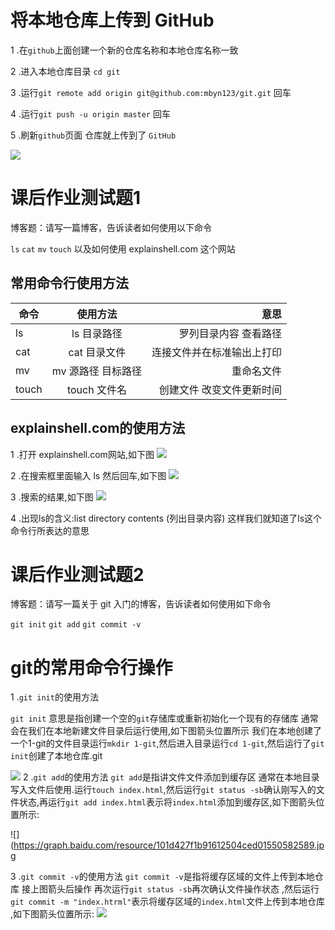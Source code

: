  # 将本地仓库上传到 GitHub

1 .在`github`上面创建一个新的仓库名称和本地仓库名称一致

2 .进入本地仓库目录 `cd git`

3 .运行`git remote add origin git@github.com:mbyn123/git.git` 回车

4 .运行`git push -u origin master` 回车

5 .刷新`github`页面 仓库就上传到了 `GitHub`


![](https://graph.baidu.com/resource/10136b72fb254cf2acdfb01550578965.jpg)




# 课后作业测试题1

博客题：请写一篇博客，告诉读者如何使用以下命令

`ls`
`cat`
`mv`
`touch`
以及如何使用 explainshell.com 这个网站

## 常用命令行使用方法

命令|使用方法|意思
--|:--:|--:
ls|ls 目录路径 |罗列目录内容 查看路径
cat|cat 目录文件|连接文件并在标准输出上打印
mv|mv 源路径 目标路径|重命名文件
touch|touch 文件名|创建文件 改变文件更新时间

##  explainshell.com的使用方法
1 .打开 explainshell.com网站,如下图
![](https://graph.baidu.com/resource/10151a6ab9c45093833f001550581148.jpg)

2 .在搜索框里面输入 ls 然后回车,如下图
![](https://upload-images.jianshu.io/upload_images/11616333-4c32511ca1fdcc15.png?imageMogr2/auto-orient/)

3 .搜索的结果,如下图
![](https://upload-images.jianshu.io/upload_images/11616333-ad8cf66a5701dd66.png?imageMogr2/auto-orient/)

4 .出现ls的含义:list directory contents (列出目录内容)
这样我们就知道了ls这个命令行所表达的意思








# 课后作业测试题2

博客题：请写一篇关于 git 入门的博客，告诉读者如何使用如下命令

`git init`
`git add`
`git commit -v`

# git的常用命令行操作
 
 1 .`git init`的使用方法

 `git init` 意思是指创建一个空的`git`存储库或重新初始化一个现有的存储库
 通常会在我们在本地新建文件目录后运行使用,如下图箭头位置所示
 我们在本地创建了一个1-git的文件目录运行`mkdir 1-git`,然后进入目录运行`cd 1-git`,然后运行了`git init`创建了本地仓库.git

![](https://graph.baidu.com/resource/101aefcfb91636a7d80bd01550582517.jpg)
2 .`git add`的使用方法
`git add`是指讲文件文件添加到缓存区
通常在本地目录写入文件后使用.运行`touch index.html`,然后运行`git status -sb`确认刚写入的文件状态,再运行`git add index.html`表示将`index.html`添加到缓存区,如下图箭头位置所示:

![](https://graph.baidu.com/resource/101d427f1b91612504ced01550582589.jpg
 
 3 .`git commit -v`的使用方法
 `git commit -v`是指将缓存区域的文件上传到本地仓库
 接上图箭头后操作 再次运行`git status -sb`再次确认文件操作状态 ,然后运行`git commit -m "index.htrml"`表示将缓存区域的`index.html`文件上传到本地仓库 ,如下图箭头位置所示:
![](https://graph.baidu.com/resource/1013cc5fe8bace70e7b6a01550582269.jpg)
